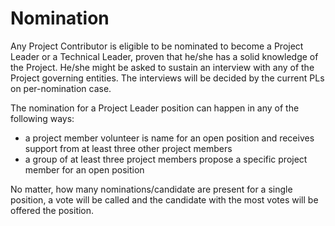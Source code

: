 # Nomination

Any Project Contributor is eligible to be nominated to become a Project Leader or a Technical Leader, proven that he/she has a solid knowledge of the Project. He/she might be asked to sustain an interview with any of the Project governing entities. The interviews will be decided by the current PLs on per-nomination case.

The nomination for a Project Leader position can happen in any of the following ways:
- a project member volunteer is name for an open position and receives support from at least three other project members
- a group of at least three project members propose a specific project member for an open position

No matter, how many nominations/candidate are present for a single position, a vote will be called and the candidate with the most votes will be offered the position.
 